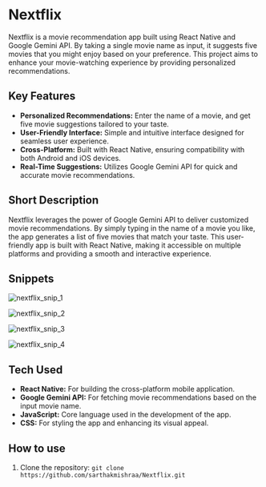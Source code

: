 # Nextflix

Nextflix is a movie recommendation app built using React Native and Google Gemini API. By taking a single movie name as input, it suggests five movies that you might enjoy based on your preference. This project aims to enhance your movie-watching experience by providing personalized recommendations.

## Key Features

- **Personalized Recommendations:** Enter the name of a movie, and get five movie suggestions tailored to your taste.
- **User-Friendly Interface:** Simple and intuitive interface designed for seamless user experience.
- **Cross-Platform:** Built with React Native, ensuring compatibility with both Android and iOS devices.
- **Real-Time Suggestions:** Utilizes Google Gemini API for quick and accurate movie recommendations.

## Short Description

Nextflix leverages the power of Google Gemini API to deliver customized movie recommendations. By simply typing in the name of a movie you like, the app generates a list of five movies that match your taste. This user-friendly app is built with React Native, making it accessible on multiple platforms and providing a smooth and interactive experience.

## Snippets

![nextflix_snip_1](./assets/nextflix_snip_1.jpg)

![nextflix_snip_2](./assets/nextflix_snip_2.jpg)

![nextflix_snip_3](./assets/nextflix_snip_3.jpg)

![nextflix_snip_4](./assets/nextflix_snip_4.jpg)

## Tech Used

- **React Native:** For building the cross-platform mobile application.
- **Google Gemini API:** For fetching movie recommendations based on the input movie name.
- **JavaScript:** Core language used in the development of the app.
- **CSS:** For styling the app and enhancing its visual appeal.

## How to use
1. Clone the repository: `git clone https://github.com/sarthakmishraa/Nextflix.git`